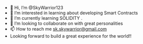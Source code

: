 - 👋 Hi, I’m @SkyWarrior123
- 👀 I’m interested in learning about developing Smart Contracts
- 🌱 I’m currently learning SOLIDITY .
- 💞️ I’m looking to collaborate on with great personalities
- 📫 How to reach me sk.skywarrior@gmail.com
- Looking forward to build a great experience for the world!! 
<!---
SkyWarrior123/SkyWarrior123 is a ✨ special ✨ repository because its `README.md` (this file) appears on your GitHub profile.
You can click the Preview link to take a look at your changes.
--->


